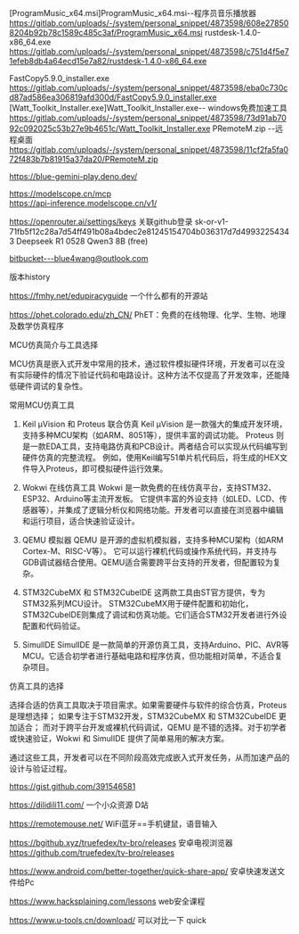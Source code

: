 [ProgramMusic_x64.msi]ProgramMusic_x64.msi--程序员音乐播放器  https://gitlab.com/uploads/-/system/personal_snippet/4873598/608e278508204b92b78c1589c485c3af/ProgramMusic_x64.msi
rustdesk-1.4.0-x86_64.exe  https://gitlab.com/uploads/-/system/personal_snippet/4873598/c751d4f5e71efeb8db4a64ecd15e7a82/rustdesk-1.4.0-x86_64.exe

FastCopy5.9.0_installer.exe  https://gitlab.com/uploads/-/system/personal_snippet/4873598/eba0c730cd87ad586ea306819afd300d/FastCopy5.9.0_installer.exe
[Watt_Toolkit_Installer.exe]Watt_Toolkit_Installer.exe-- windows免费加速工具  https://gitlab.com/uploads/-/system/personal_snippet/4873598/73d91ab7092c092025c53b27e9b4651c/Watt_Toolkit_Installer.exe
PRemoteM.zip  --远程桌面 https://gitlab.com/uploads/-/system/personal_snippet/4873598/11cf2fa5fa072f483b7b81915a37da20/PRemoteM.zip





https://blue-gemini-play.deno.dev/


https://modelscope.cn/mcp  
https://api-inference.modelscope.cn/v1/


https://openrouter.ai/settings/keys 
关联github登录
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
Deepseek R1 0528 Qwen3 8B (free)


bitbucket---blue4wang@outlook.com

版本history


https://fmhy.net/edupiracyguide 一个什么都有的开源站

https://phet.colorado.edu/zh_CN/ PhET：免费的在线物理、化学、生物、地理及数学仿真程序



MCU仿真简介与工具选择

MCU仿真是嵌入式开发中常用的技术，通过软件模拟硬件环境，开发者可以在没有实际硬件的情况下验证代码和电路设计。这种方法不仅提高了开发效率，还能降低硬件调试的复杂性。

常用MCU仿真工具

1. Keil µVision 和 Proteus 联合仿真 Keil µVision 是一款强大的集成开发环境，支持多种MCU架构（如ARM、8051等），提供丰富的调试功能。
Proteus 则是一款EDA工具，支持电路仿真和PCB设计。两者结合可以实现从代码编写到硬件仿真的完整流程。
例如，使用Keil编写51单片机代码后，将生成的HEX文件导入Proteus，即可模拟硬件运行效果。

2. Wokwi 在线仿真工具 Wokwi 是一款免费的在线仿真平台，支持STM32、ESP32、Arduino等主流开发板。
它提供丰富的外设支持（如LED、LCD、传感器等），并集成了逻辑分析仪和网络功能。开发者可以直接在浏览器中编辑和运行项目，适合快速验证设计。

3. QEMU 模拟器 QEMU 是开源的虚拟机模拟器，支持多种MCU架构（如ARM Cortex-M、RISC-V等）。
它可以运行裸机代码或操作系统代码，并支持与GDB调试器结合使用。QEMU适合需要跨平台支持的开发者，但配置较为复杂。

4. STM32CubeMX 和 STM32CubeIDE 这两款工具由ST官方提供，专为STM32系列MCU设计。
STM32CubeMX用于硬件配置和初始化，STM32CubeIDE则集成了调试和仿真功能。它们适合STM32开发者进行外设配置和代码验证。

5. SimulIDE SimulIDE 是一款简单的开源仿真工具，支持Arduino、PIC、AVR等MCU。它适合初学者进行基础电路和程序仿真，但功能相对简单，不适合复杂项目。

仿真工具的选择

选择合适的仿真工具取决于项目需求。如果需要硬件与软件的综合仿真，Proteus 是理想选择；
如果专注于STM32开发，STM32CubeMX 和 STM32CubeIDE 更加适合；
而对于跨平台开发或裸机代码调试，QEMU 是不错的选择。对于初学者或快速验证，Wokwi 和 SimulIDE 提供了简单易用的解决方案。

通过这些工具，开发者可以在不同阶段高效完成嵌入式开发任务，从而加速产品的设计与验证过程。



https://gist.github.com/391546581

https://dilidili11.com/ 一个小众资源 D站

https://remotemouse.net/ WiFi蓝牙==手机键鼠，语音输入

https://bgithub.xyz/truefedex/tv-bro/releases 安卓电视浏览器 https://github.com/truefedex/tv-bro/releases

https://www.android.com/better-together/quick-share-app/ 安卓快速发送文件给Pc


https://www.hacksplaining.com/lessons web安全课程

https://www.u-tools.cn/download/ 可以对比一下 quick
